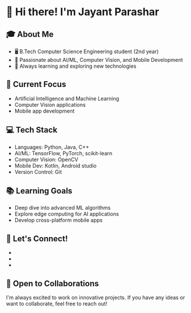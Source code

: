# 👋 Hi there! I'm Jayant Parashar

## 🎓 About Me
- 🖥️ B.Tech Computer Science Engineering student (2nd year)
- 🧠 Passionate about AI/ML, Computer Vision, and Mobile Development
- 🌱 Always learning and exploring new technologies

## 🔭 Current Focus
- Artificial Intelligence and Machine Learning
- Computer Vision applications
- Mobile app development

## 💻 Tech Stack
- Languages: Python, Java, C++
- AI/ML: TensorFlow, PyTorch, scikit-learn
- Computer Vision: OpenCV
- Mobile Dev: Kotlin, Android studio
- Version Control: Git

## 📚 Learning Goals
- Deep dive into advanced ML algorithms
- Explore edge computing for AI applications
- Develop cross-platform mobile apps

## 🤝 Let's Connect!
- [LinkedIn]: https://www.linkedin.com/in/jayant-parashar-ai-ml
- [Twitter]: @Jayantparashar5
- [Email]: parasharjayant10@gmail.com

## 💼 Open to Collaborations
I'm always excited to work on innovative projects. If you have any ideas or want to collaborate, feel free to reach out!